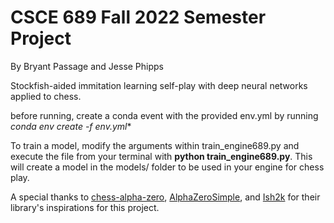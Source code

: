 
# CSCE 689 Fall 2022 Semester Project

By Bryant Passage and Jesse Phipps

Stockfish-aided immitation learning self-play with deep neural networks applied to chess.

before running, create a conda event with the provided env.yml by running *conda env create -f env.yml**

To train a model, modify the arguments within train_engine689.py and execute the file from your terminal with **python train_engine689.py**. This will create a model in the models/ folder to be used in your engine for chess play.

A special thanks to [chess-alpha-zero](https://github.com/Zeta36/chess-alpha-zero), [AlphaZeroSimple](https://github.com/JoshVarty/AlphaZeroSimple), and [Ish2k](https://github.com/Ish2K/Chess-Bot-AI-Algorithms/blob/main/Git_chess/monte_carlo_implementation.py) for their library's inspirations for this project.

